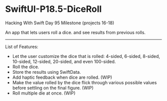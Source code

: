 # SwiftUI-P18.5-DiceRoll
Hacking With Swift Day 95 Milestone (projects 16-18)

An app that lets users roll a dice. and see results from previous rolls.

---

List of Features:
- Let the user customize the dice that is rolled: 4-sided, 6-sided, 8-sided, 10-sided, 12-sided, 20-sided, and even 100-sided.
- Roll the dice.
- Store the results using SwiftData.
- Add haptic feedback when dice are rolled. (WIP)
- Make the value rolled by the dice flick through various possible values before settling on the final figure. (WIP)
- Roll multiple die at once. (WIP)
